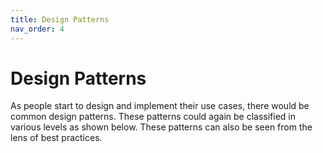 ```yaml
---
title: Design Patterns
nav_order: 4
---
```


# Design Patterns
As people start to design and implement their use cases, there would be common design patterns. These patterns could again be classified in various levels as shown below. These patterns can also be seen from the lens of best practices.
